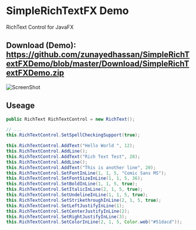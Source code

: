 # SimpleRichTextFX Demo
RichText Control for JavaFX

## Download (Demo): https://github.com/zunayedhassan/SimpleRichTextFXDemo/blob/master/Download/SimpleRichTextFXDemo.zip

![ScreenShot](https://github.com/zunayedhassan/SimpleRichTextFXDemo/blob/master/preview.png?raw=true)

## Useage

``` java
public RichText RichTextControl = new RichText();

// ...
this.RichTextControl.SetSpellCheckingSupport(true);

this.RichTextControl.AddText("Hello World ", 12);
this.RichTextControl.AddLine();
this.RichTextControl.AddText("Rich Text Test", 28);
this.RichTextControl.AddLine();
this.RichTextControl.AddText("This is another line", 20);
this.RichTextControl.SetFontInLine(1, 1, 5, "Comic Sans MS");
this.RichTextControl.SetFontSizeInLine(1, 1, 5, 36);
this.RichTextControl.SetBoldInLine(1, 1, 5, true);
this.RichTextControl.SetItalicInLine(2, 1, 5, true);
this.RichTextControl.SetUndelineInLine(1, 1, 5, true);
this.RichTextControl.SetStrikethroughInLine(2, 1, 5, true);
this.RichTextControl.SetLeftJustifyInLine(1);
this.RichTextControl.SetCenterJustifyInLine(2);
this.RichTextControl.SetRightJustifyInLine(3);
this.RichTextControl.SetColorInLine(2, 1, 5, Color.web("#51dacd"));

```
